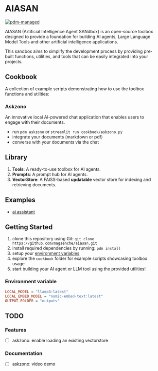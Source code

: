 # AIASAN

[![pdm-managed](https://img.shields.io/badge/pdm-managed-blueviolet)](https://pdm-project.org)

AIASAN (Artificial Intelligence Agent SANdbox) is an open-source toolbox designed to provide a foundation for building AI agents, Large Language Model Tools and other artificial intelligence applications.

This sandbox aims to simplify the development process by providing pre-built functions, utilities, and tools that can be easily integrated into your projects.

## Cookbook
A collection of example scripts demonstrating how to use the toolbox functions and utilities:

### Askzono
An innovative local AI-powered chat application that enables users to engage with their documents.

- run `pdm askzono` or `streamlit run cookbook/askzono.py`
- integrate your documents (markdown or pdf)
- converse with your documents via the chat

## Library

1. **Tools**: A ready-to-use toolbox for AI agents.
2. **Prompts**: A prompt hub for AI agents.
3. **VectorStore**: A FAISS-based **updatable** vector store for indexing and retrieving documents.

## Examples

- [ai assistant](https://github.com/magsenche/hanazono/blob/main/examples/aiassistant.py)

## Getting Started

1. clone this repository using Git: `git clone https://github.com/magsenche/aiasan.git`
2. install required dependencies by running: `pdm install`
3. setup your [environment variables](#environment-variable)
4. explore the `cookbook` folder for example scripts showcasing toolbox usage
5. start building your AI agent or LLM tool using the provided utilities!

### Environment variable

```ini
LOCAL_MODEL = "llama3:latest"
LOCAL_EMBED_MODEL = "nomic-embed-text:latest"
OUTPUT_FOLDER = "outputs"
```

## TODO
### Features
- [ ] askzono: enable loading an existing vectorstore

### Documentation
- [ ] askzono: video demo